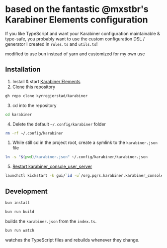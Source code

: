 # based on the fantastic @mxstbr's Karabiner Elements configuration

If you like TypeScript and want your Karabiner configuration maintainable & type-safe, you probably want to use the
custom configuration DSL / generator I created in `rules.ts` and `utils.ts`!

modified to use bun instead of yarn and customized for my own use

## Installation

1. Install & start [Karabiner Elements](https://karabiner-elements.pqrs.org/)
2. Clone this repository

```bash
gh repo clone kyrregjerstad/karabiner
```

3. cd into the repository

```bash
cd karabiner
```

4. Delete the default `~/.config/karabiner` folder

```bash
rm -rf ~/.config/karabiner
```

1. While still cd in the project root, create a symlink to the `karabiner.json` file

```bash
ln -s "$(pwd)/karabiner.json" ~/.config/karabiner/karabiner.json
```

5. [Restart karabiner_console_user_server](https://karabiner-elements.pqrs.org/docs/manual/misc/configuration-file-path/)

```bash
launchctl kickstart -k gui/`id -u`/org.pqrs.karabiner.karabiner_console_user_server
```

## Development

```bash
bun install
```

```bash
bun run build
```

builds the `karabiner.json` from the `index.ts`.

```bash
bun run watch
```

watches the TypeScript files and rebuilds whenever they change.
